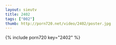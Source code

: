 ```yaml
--- 
layout: sieutv
title: 2402
tags: ["002"]
thumb: http://porn720.net/video/2402/poster.jpg
---
```

{% include porn720 key="2402" %} 
